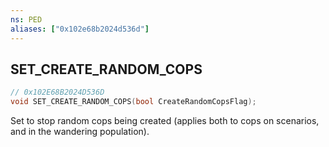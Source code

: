 ```yaml
---
ns: PED
aliases: ["0x102e68b2024d536d"]
---
```

## SET_CREATE_RANDOM_COPS

```c
// 0x102E68B2024D536D
void SET_CREATE_RANDOM_COPS(bool CreateRandomCopsFlag);
```

Set to stop random cops being created (applies both to cops on scenarios, and in the wandering population).

